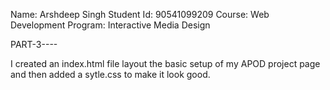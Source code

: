 Name: Arshdeep Singh 
Student Id: 90541099209
Course: Web Development
Program: Interactive Media Design 

PART-3----

I created an index.html file layout the basic setup of my APOD project page and then added a sytle.css to make it look good.
